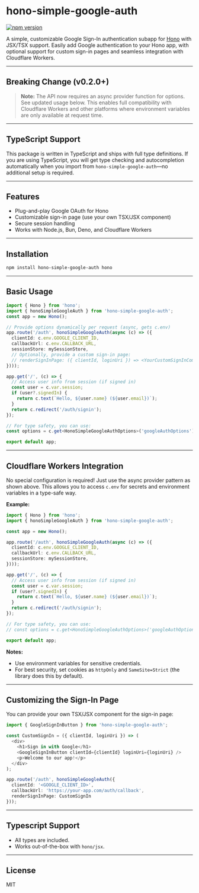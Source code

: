 # hono-simple-google-auth

[![npm version](https://badge.fury.io/js/hono-simple-google-auth.svg)](https://www.npmjs.com/package/hono-simple-google-auth)

A simple, customizable Google Sign-In authentication subapp for [Hono](https://hono.dev/) with JSX/TSX support. Easily add Google authentication to your Hono app, with optional support for custom sign-in pages and seamless integration with Cloudflare Workers.

---

## Breaking Change (v0.2.0+)

> **Note:** The API now requires an async provider function for options. See updated usage below. This enables full compatibility with Cloudflare Workers and other platforms where environment variables are only available at request time.

---

## TypeScript Support

This package is written in TypeScript and ships with full type definitions. If you are using TypeScript, you will get type checking and autocompletion automatically when you import from `hono-simple-google-auth`—no additional setup is required.

---

## Features
- Plug-and-play Google OAuth for Hono
- Customizable sign-in page (use your own TSX/JSX component)
- Secure session handling
- Works with Node.js, Bun, Deno, and Cloudflare Workers

---

## Installation

```sh
npm install hono-simple-google-auth hono
```

---

## Basic Usage

```ts
import { Hono } from 'hono';
import { honoSimpleGoogleAuth } from 'hono-simple-google-auth';
const app = new Hono();

// Provide options dynamically per request (async, gets c.env)
app.route('/auth', honoSimpleGoogleAuth(async (c) => ({
  clientId: c.env.GOOGLE_CLIENT_ID,
  callbackUrl: c.env.CALLBACK_URL,
  sessionStore: mySessionStore,
  // Optionally, provide a custom sign-in page:
  // renderSignInPage: ({ clientId, loginUri }) => <YourCustomSignInComponent clientId={clientId} loginUri={loginUri} />
})));

app.get('/', (c) => {
  // Access user info from session (if signed in)
  const user = c.var.session;
  if (user?.signedIn) {
    return c.text(`Hello, ${user.name} (${user.email})`);
  }
  return c.redirect('/auth/signin');
});

// For type safety, you can use:
const options = c.get<HonoSimpleGoogleAuthOptions>('googleAuthOptions');

export default app;
```

---

## Cloudflare Workers Integration

No special configuration is required! Just use the async provider pattern as shown above. This allows you to access `c.env` for secrets and environment variables in a type-safe way.

**Example:**

```ts
import { Hono } from 'hono';
import { honoSimpleGoogleAuth } from 'hono-simple-google-auth';

const app = new Hono();

app.route('/auth', honoSimpleGoogleAuth(async (c) => ({
  clientId: c.env.GOOGLE_CLIENT_ID,
  callbackUrl: c.env.CALLBACK_URL,
  sessionStore: mySessionStore,
})));

app.get('/', (c) => {
  // Access user info from session (if signed in)
  const user = c.var.session;
  if (user?.signedIn) {
    return c.text(`Hello, ${user.name} (${user.email})`);
  }
  return c.redirect('/auth/signin');
});

// For type safety, you can use:
// const options = c.get<HonoSimpleGoogleAuthOptions>('googleAuthOptions');

export default app;
```

**Notes:**
- Use environment variables for sensitive credentials.
- For best security, set cookies as `httpOnly` and `SameSite=Strict` (the library does this by default).

---

## Customizing the Sign-In Page

You can provide your own TSX/JSX component for the sign-in page:

```ts
import { GoogleSignInButton } from 'hono-simple-google-auth';

const CustomSignIn = ({ clientId, loginUri }) => (
  <div>
    <h1>Sign in with Google</h1>
    <GoogleSignInButton clientId={clientId} loginUri={loginUri} />
    <p>Welcome to our app!</p>
  </div>
);

app.route('/auth', honoSimpleGoogleAuth({
  clientId: '<GOOGLE_CLIENT_ID>',
  callbackUrl: 'https://your-app.com/auth/callback',
  renderSignInPage: CustomSignIn
}));
```

---

## Typescript Support
- All types are included.
- Works out-of-the-box with `hono/jsx`.

---

## License
MIT
